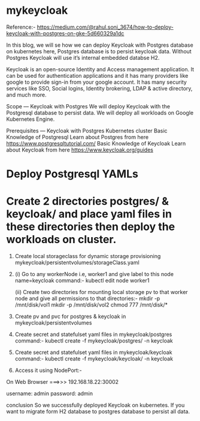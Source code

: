 # mykeycloak

Reference:- https://medium.com/@rahul.soni_3674/how-to-deploy-keycloak-with-postgres-on-gke-5d660329a1dc

In this blog, we will se how we can deploy Keycloak with Postgres database on kubernetes here, Postgres database is to persist keycloak data. Without Postgres Keycloak will use it’s internal embedded databse H2.

Keycloak is an open-source Identity and Access management application. It can be used for authentication applications and it has many providers like google to provide sign-in from your google account. It has many security services like SSO, Social logins, Identity brokering, LDAP & active directory, and much more.

Scope — Keycloak with Postgres
We will deploy Keycloak with the Postgresql database to persist data. We will deploy all workloads on Google Kubernetes Engine.

Prerequisites — Keycloak with Postgres
Kubernetes cluster
Basic Knowledge of Postgresql Learn about Postgres from here https://www.postgresqltutorial.com/
Basic Knowledge of Keycloak Learn about Keycloak from here https://www.keycloak.org/guides

# Deploy Postgresql YAMLs
# Create 2 directories postgres/ & keycloak/ and place yaml files in these directories then deploy the workloads on cluster.

1. Create local storageclass for dynamic storage provisioning
mykeycloak/persistentvolumes/storageClass.yaml

2. (i) Go to any workerNode i.e, worker1 and give label to this node name=keycloak
command:- kubectl edit node worker1
   
   (ii) Create two directories for mounting local storage pv to that worker node and give all permissions to that directories:-
        mkdir -p /mnt/disk/vol1
        mkdir -p /mnt/disk/vol2
        chmod 777 /mnt/disk/*


3. Create pv and pvc for postgres & keycloak in mykeycloak/persistentvolumes

4. Create secret and statefulset yaml files in mykeycloak/postgres
command:- kubectl create -f mykeycloak/postgres/ -n keycloak

5. Create secret and statefulset yaml files in mykeycloak/keycloak
command:- kubectl create -f mykeycloak/keycloak/ -n keycloak




6. Access it using NodePort:-

On Web Browser  ===>>>  192.168.18.22:30002

username: admin
password: admin



conclusion
So we successfully deployed Keycloak on kubernetes. If you want to migrate form H2 database to postgres database to persist all data.

